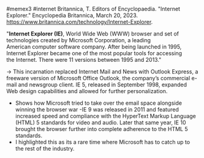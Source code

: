#memex3 #internet 
Britannica, T. Editors of Encyclopaedia. "Internet Explorer." Encyclopedia Britannica, March 20, 2023. https://www.britannica.com/technology/Internet-Explorer.

"**Internet Explorer (IE)**, World Wide Web (WWW) browser and set of technologies created by Microsoft Corporation, a leading American computer software company. After being launched in 1995, Internet Explorer became one of the most popular tools for accessing the Internet. There were 11 versions between 1995 and 2013."


-> This incarnation replaced Internet Mail and News with Outlook Express, a freeware version of Microsoft Office Outlook, the company’s commercial e-mail and newsgroup client. IE 5, released in September 1998, expanded Web design capabilities and allowed for further personalization.
- Shows how Microsoft tried to take over the email space alongside winning the browser war
-IE 9 was released in 2011 and featured increased speed and compliance with the HyperText Markup Language (HTML) 5 standards for video and audio. Later that same year, IE 10 brought the browser further into complete adherence to the HTML 5 standards.
- I highlighted this as its a rare time where Microsoft has to catch up to the rest of the industry.

